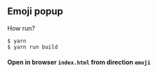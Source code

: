 ## Emoji popup

How run?
```
$ yarn
$ yarn run build
```

#### Open in browser `index.html` from direction `emoji`
